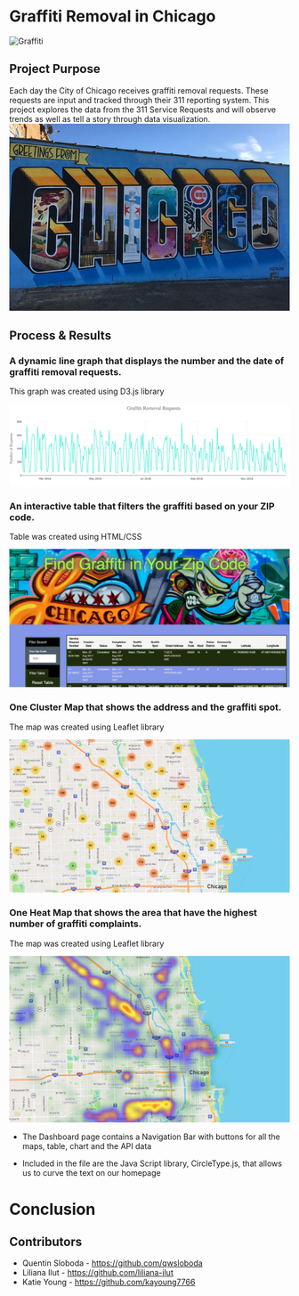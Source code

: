 # Graffiti Removal in Chicago

![Graffiti](https://media.giphy.com/media/3o6fITIGbYys34HW6s/giphy.gif)

## Project Purpose  

Each day the City of Chicago receives graffiti removal requests.  These requests are input and tracked through their 311 reporting system.  This project explores the data from the 311 Service Requests and will observe trends as well as tell a story through data visualization.
![Screenshot](docs/static/img/Chicago.jpg)
  

## Process & Results

###  A dynamic line graph that displays the number and the date of graffiti removal requests. 

This graph was created using D3.js library 

![LinePLot](docs/static/img/line_plot.png) 

  

### An interactive table that filters the graffiti based on your ZIP code.  

Table was created using HTML/CSS

![Table](docs/static/img/table.png) 

  

### One Cluster Map that shows the address and the graffiti spot. 

The map was created using Leaflet library

![ClusterMap](docs/static/img/cluster_map.png) 

  

### One Heat Map that shows the area that have the highest number of graffiti complaints.  

The map was created using Leaflet library 

![HeatMap](docs/static/img/heat_map.png) 

         

- The Dashboard page contains a Navigation Bar with buttons for all the maps, table, chart and the API data 

- Included in the file are the Java Script library, CircleType.js, that allows us to curve the text on our homepage 

# Conclusion

## Contributors
- Quentin Sloboda - https://github.com/qwsloboda
- Liliana Ilut - https://github.com/liliana-ilut
- Katie Young - https://github.com/kayoung7766
